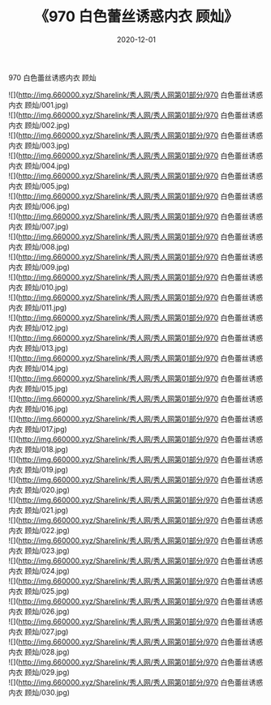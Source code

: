 ﻿---
layout: post
title:  《970 白色蕾丝诱惑内衣 顾灿》
date:   2020-12-01
img: http://img.660000.xyz/Sharelink/秀人网/秀人网第01部分/970 白色蕾丝诱惑内衣 顾灿/000.jpg
categories: [美女, 清纯, 唯美]
---

970 白色蕾丝诱惑内衣 顾灿

  ![](http://img.660000.xyz/Sharelink/秀人网/秀人网第01部分/970 白色蕾丝诱惑内衣 顾灿/001.jpg) <br> ![](http://img.660000.xyz/Sharelink/秀人网/秀人网第01部分/970 白色蕾丝诱惑内衣 顾灿/002.jpg) <br> ![](http://img.660000.xyz/Sharelink/秀人网/秀人网第01部分/970 白色蕾丝诱惑内衣 顾灿/003.jpg) <br> ![](http://img.660000.xyz/Sharelink/秀人网/秀人网第01部分/970 白色蕾丝诱惑内衣 顾灿/004.jpg) <br> ![](http://img.660000.xyz/Sharelink/秀人网/秀人网第01部分/970 白色蕾丝诱惑内衣 顾灿/005.jpg) <br> ![](http://img.660000.xyz/Sharelink/秀人网/秀人网第01部分/970 白色蕾丝诱惑内衣 顾灿/006.jpg) <br> ![](http://img.660000.xyz/Sharelink/秀人网/秀人网第01部分/970 白色蕾丝诱惑内衣 顾灿/007.jpg) <br> ![](http://img.660000.xyz/Sharelink/秀人网/秀人网第01部分/970 白色蕾丝诱惑内衣 顾灿/008.jpg) <br> ![](http://img.660000.xyz/Sharelink/秀人网/秀人网第01部分/970 白色蕾丝诱惑内衣 顾灿/009.jpg) <br> ![](http://img.660000.xyz/Sharelink/秀人网/秀人网第01部分/970 白色蕾丝诱惑内衣 顾灿/010.jpg) <br> ![](http://img.660000.xyz/Sharelink/秀人网/秀人网第01部分/970 白色蕾丝诱惑内衣 顾灿/011.jpg) <br> ![](http://img.660000.xyz/Sharelink/秀人网/秀人网第01部分/970 白色蕾丝诱惑内衣 顾灿/012.jpg) <br> ![](http://img.660000.xyz/Sharelink/秀人网/秀人网第01部分/970 白色蕾丝诱惑内衣 顾灿/013.jpg) <br> ![](http://img.660000.xyz/Sharelink/秀人网/秀人网第01部分/970 白色蕾丝诱惑内衣 顾灿/014.jpg) <br> ![](http://img.660000.xyz/Sharelink/秀人网/秀人网第01部分/970 白色蕾丝诱惑内衣 顾灿/015.jpg) <br> ![](http://img.660000.xyz/Sharelink/秀人网/秀人网第01部分/970 白色蕾丝诱惑内衣 顾灿/016.jpg) <br> ![](http://img.660000.xyz/Sharelink/秀人网/秀人网第01部分/970 白色蕾丝诱惑内衣 顾灿/017.jpg) <br> ![](http://img.660000.xyz/Sharelink/秀人网/秀人网第01部分/970 白色蕾丝诱惑内衣 顾灿/018.jpg) <br> ![](http://img.660000.xyz/Sharelink/秀人网/秀人网第01部分/970 白色蕾丝诱惑内衣 顾灿/019.jpg) <br> ![](http://img.660000.xyz/Sharelink/秀人网/秀人网第01部分/970 白色蕾丝诱惑内衣 顾灿/020.jpg) <br> ![](http://img.660000.xyz/Sharelink/秀人网/秀人网第01部分/970 白色蕾丝诱惑内衣 顾灿/021.jpg) <br> ![](http://img.660000.xyz/Sharelink/秀人网/秀人网第01部分/970 白色蕾丝诱惑内衣 顾灿/022.jpg) <br> ![](http://img.660000.xyz/Sharelink/秀人网/秀人网第01部分/970 白色蕾丝诱惑内衣 顾灿/023.jpg) <br> ![](http://img.660000.xyz/Sharelink/秀人网/秀人网第01部分/970 白色蕾丝诱惑内衣 顾灿/024.jpg) <br> ![](http://img.660000.xyz/Sharelink/秀人网/秀人网第01部分/970 白色蕾丝诱惑内衣 顾灿/025.jpg) <br> ![](http://img.660000.xyz/Sharelink/秀人网/秀人网第01部分/970 白色蕾丝诱惑内衣 顾灿/026.jpg) <br> ![](http://img.660000.xyz/Sharelink/秀人网/秀人网第01部分/970 白色蕾丝诱惑内衣 顾灿/027.jpg) <br> ![](http://img.660000.xyz/Sharelink/秀人网/秀人网第01部分/970 白色蕾丝诱惑内衣 顾灿/028.jpg) <br> ![](http://img.660000.xyz/Sharelink/秀人网/秀人网第01部分/970 白色蕾丝诱惑内衣 顾灿/029.jpg) <br> ![](http://img.660000.xyz/Sharelink/秀人网/秀人网第01部分/970 白色蕾丝诱惑内衣 顾灿/030.jpg) <br>